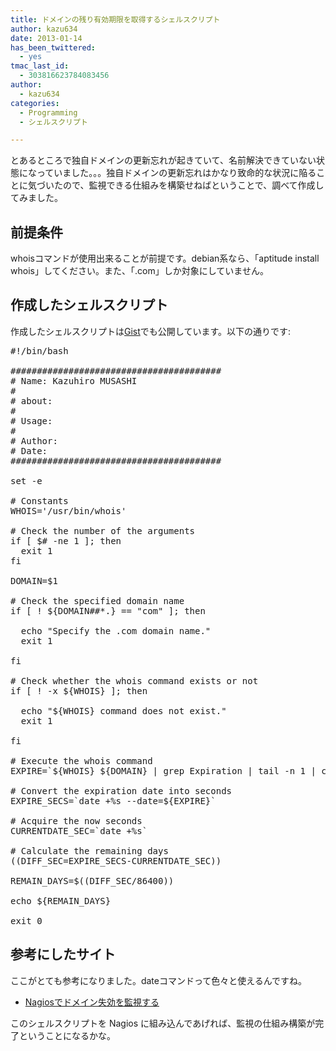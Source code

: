```yaml
---
title: ドメインの残り有効期限を取得するシェルスクリプト
author: kazu634
date: 2013-01-14
has_been_twittered:
  - yes
tmac_last_id:
  - 303816623784083456
author:
  - kazu634
categories:
  - Programming
  - シェルスクリプト

---
```

とあるところで独自ドメインの更新忘れが起きていて、名前解決できていない状態になっていました。。。独自ドメインの更新忘れはかなり致命的な状況に陥ることに気づいたので、監視できる仕組みを構築せねばということで、調べて作成してみました。

## 前提条件

whoisコマンドが使用出来ることが前提です。debian系なら、「aptitude install whois」してください。また、「.com」しか対象にしていません。

## 作成したシェルスクリプト

作成したシェルスクリプトは<a href="https://gist.github.com/4527473" onclick="__gaTracker('send', 'event', 'outbound-article', 'https://gist.github.com/4527473', 'Gist');" title="Gist"  target="_blank">Gist</a>でも公開しています。以下の通りです:

<pre class="lang:default decode:true" title="check_domain_expiration">#!/bin/bash

########################################
# Name: Kazuhiro MUSASHI
#
# about:
#
# Usage:
#
# Author:
# Date:
########################################

set -e

# Constants
WHOIS='/usr/bin/whois'

# Check the number of the arguments
if [ $# -ne 1 ]; then
  exit 1
fi

DOMAIN=$1

# Check the specified domain name
if [ ! ${DOMAIN##*.} == "com" ]; then

  echo "Specify the .com domain name."
  exit 1

fi

# Check whether the whois command exists or not
if [ ! -x ${WHOIS} ]; then

  echo "${WHOIS} command does not exist."
  exit 1

fi

# Execute the whois command
EXPIRE=`${WHOIS} ${DOMAIN} | grep Expiration | tail -n 1 | cut -f 3 -d " "`

# Convert the expiration date into seconds
EXPIRE_SECS=`date +%s --date=${EXPIRE}`

# Acquire the now seconds
CURRENTDATE_SEC=`date +%s`

# Calculate the remaining days
((DIFF_SEC=EXPIRE_SECS-CURRENTDATE_SEC))

REMAIN_DAYS=$((DIFF_SEC/86400))

echo ${REMAIN_DAYS}

exit 0</pre>

## 参考にしたサイト

ここがとても参考になりました。dateコマンドって色々と使えるんですね。

  * <a href="http://d.hatena.ne.jp/tmatsuu/20070928/1190940248" onclick="__gaTracker('send', 'event', 'outbound-article', 'http://d.hatena.ne.jp/tmatsuu/20070928/1190940248', 'Nagiosでドメイン失効を監視する');" target="_blank">Nagiosでドメイン失効を監視する</a>

このシェルスクリプトを Nagios に組み込んであげれば、監視の仕組み構築が完了ということになるかな。
